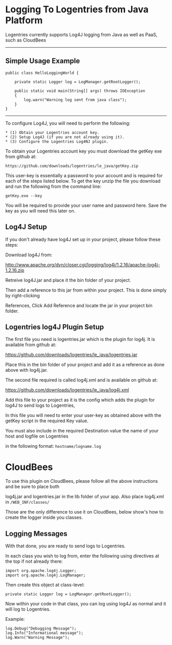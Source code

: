 Logging To Logentries from Java Platform
==========================================================

Logentries currently supports Log4J logging from Java as well as PaaS, such as CloudBees

--------------------------------------------------------------

Simple Usage Example
--------------------------------------------------------------

	public class HelloLoggingWorld {
	
		private static Logger log = LogManager.getRootLogger();
		
		public static void main(String[] args) throws IOException
		{
			log.warn("Warning log sent from java class");
		}
	}


--------------------------------------------------------------

To configure Log4J, you will need to perform the following:

    * (1) Obtain your Logentries account key.
    * (2) Setup Log4J (if you are not already using it).
    * (3) Configure the Logentries Log4NJ plugin.

To obtain your Logentries account key you must download the getKey exe from github at:

    https://github.com/downloads/logentries/le_java/getKey.zip
    
This user-key is essentially a password to your account and is required for each of the steps listed below. To get the key unzip the file you download and run the following from the command line:

    getKey.exe --key

You will be required to provide your user name and password here. Save the key as you will need this later on. 

Log4J Setup
------------------

If you don't already have log4J set up in your project, please follow these steps:

Download log4J from:

http://www.apache.org/dyn/closer.cgi/logging/log4j/1.2.16/apache-log4j-1.2.16.zip

Retreive log4J.jar and place it the bin folder of your project.

Then add a reference to this jar from within your project. This is done simply by right-clicking

References, Click Add Reference and locate the jar in your project bin folder.

Logentries log4J Plugin Setup
--------------------------------

The first file you need is logentries.jar which is the plugin for log4j. It is available from github at:

https://github.com/downloads/logentries/le_java/logentries.jar

Place this in the bin folder of your project and add it as a reference as done above with log4j.jar.

The second file required is called log4j.xml and is available on github at:

https://github.com/downloads/logentries/le_java/log4j.xml

Add this file to your project as it is the config which adds the plugin for log4J to send logs to Logentries,

In this file you will need to enter your user-key as obtained above with the getKey script in the required
Key value.

You must also include in the required Destination value the name of your host and logfile on Logentries

in the following format:        `hostname/logname.log`


CloudBees
========================================

To use this plugin on CloudBees, please follow all the above instructions and be sure to place both

log4j.jar and logentries.jar in the lib folder of your app. Also place log4j.xml in `/WEB_INF/classes/`

Those are the only difference to use it on CloudBees, below show's how to create the logger inside you classes.


Logging Messages
----------------

With that done, you are ready to send logs to Logentries.

In each class you wish to log from, enter the following using directives at the top if not already there:

	import org.apache.log4j.Logger;
	import org.apache.log4j.LogManager;

Then create this object at class-level:

	private static Logger log = LogManager.getRootLogger();

Now within your code in that class, you can log using log4J as normal and it will log to Logentries.

Example:

	log.Debug("Debugging Message");
	log.Info("Informational message");
	log.Warn("Warning Message");

